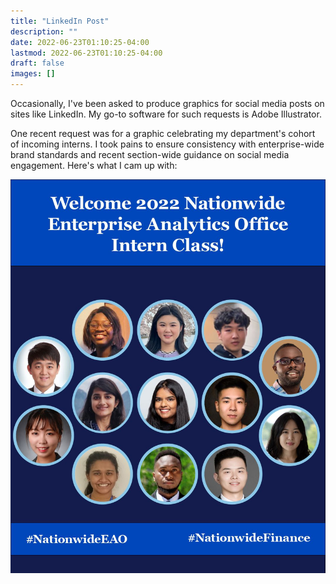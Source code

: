 ```yaml
---
title: "LinkedIn Post"
description: ""
date: 2022-06-23T01:10:25-04:00
lastmod: 2022-06-23T01:10:25-04:00
draft: false
images: []
---
```


Occasionally, I've been asked to produce graphics for social media posts on sites like LinkedIn. My go-to software for such requests is Adobe Illustrator.

One recent request was for a graphic celebrating my department's cohort of incoming interns. I took pains to ensure consistency with enterprise-wide brand standards and recent section-wide guidance on social media engagement. Here's what I cam up with:

![2022 EAO Interns LinkedIn Post](linkedinpost.jpeg)

